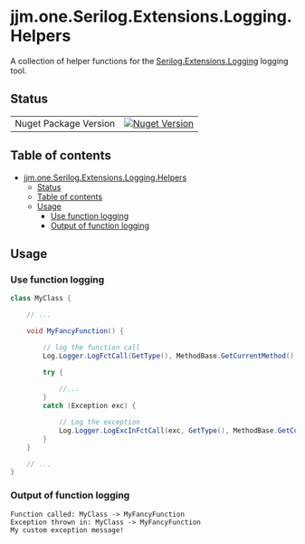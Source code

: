 # jjm.one.Serilog.Extensions.Logging.Helpers

A collection of helper functions for the [Serilog.Extensions.Logging](https://www.nuget.org/packages/Serilog.Extensions.Logging) logging tool.

## Status

|                       |                       |
|----------------------:|-----------------------|
| Nuget Package Version | [![Nuget Version](https://img.shields.io/nuget/v/jjm.one.Serilog.Extensions.Logging.Helpers?style=flat-square)](https://www.nuget.org/packages/jjm.one.Serilog.Extensions.Logging.Helpers/) |

## Table of contents

- [jjm.one.Serilog.Extensions.Logging.Helpers](#jjmoneserilogextensionslogginghelpers)
  - [Status](#status)
  - [Table of contents](#table-of-contents)
  - [Usage](#usage)
    - [Use function logging](#use-function-logging)
    - [Output of function logging](#output-of-function-logging)

## Usage

### Use function logging

```csharp
class MyClass {

    // ...

    void MyFancyFunction() {

        // log the function call
        Log.Logger.LogFctCall(GetType(), MethodBase.GetCurrentMethod(), LogEventLevel.Debug);

        try {
            
            //...
        }
        catch (Exception exc) {

            // Log the exception
            Log.Logger.LogExcInFctCall(exc, GetType(), MethodBase.GetCurrentMethod(), "My custom exception message!", LogEventLevel.Error);
        }
    }

    // ...
}
```

### Output of function logging

```text
Function called: MyClass -> MyFancyFunction
Exception thrown in: MyClass -> MyFancyFunction
My custom exception message!
```
